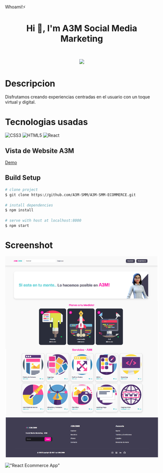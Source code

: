 Whoami!⚡

<h1 align="center">Hi 👋, I'm A3M Social Media Marketing</h1>

<div align="center">
    <h1> <img src="https://a3m-smm.netlify.app/img/contact-img.png" width="500px"></h1>
</div>

# Descripcion
Disfrutamos creando experiencias centradas en el usuario con un toque virtual y digital. 


# Tecnologias usadas
 ![CSS3](https://img.shields.io/badge/css3-%231572B6.svg?style=for-the-badge&logo=css3&logoColor=white) ![HTML5](https://img.shields.io/badge/html5-%23E34F26.svg?style=for-the-badge&logo=html5&logoColor=white) ![React](https://img.shields.io/badge/react-%2320232a.svg?style=for-the-badge&logo=react&logoColor=%2361DAFB)
      
## Vista de Website A3M
[Demo](https://a3m-smm.netlify.app/)

## Build Setup

``` bash
# clone project
$ git clone https://github.com/A3M-SMM/A3M-SMM-ECOMMERCE.git

# install dependencies
$ npm install

# serve with host at localhost:8000
$ npm start
```

# Screenshot
!["React Ecommerce App"](src/assets/ss1.png)

!["React Ecommerce App"](https://raw.githubusercontent.com/kasim393/NFT-Marketplace/main/src/assets/ss4.png)
